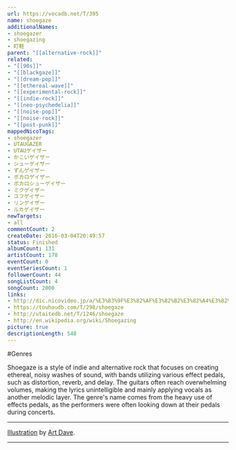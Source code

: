 ```yaml
---
url: https://vocadb.net/T/395
name: shoegaze
additionalNames: 
- shoegazer
- shoegazing
- 盯鞋
parent: "[[alternative-rock]]"
related:
- "[[90s]]"
- "[[blackgaze]]"
- "[[dream-pop]]"
- "[[ethereal-wave]]"
- "[[experimental-rock]]"
- "[[indie-rock]]"
- "[[neo-psychedelia]]"
- "[[noise-pop]]"
- "[[noise-rock]]"
- "[[post-punk]]"
mappedNicoTags:
- shoegazer
- UTAUGAZER
- UTAUゲイザー
- かこいゲイザー
- シューゲイザー
- ずんゲイザー
- ボカロゲイザー
- ボカロシューゲイザー
- ミクゲイザー
- ユフゲイザー
- リンゲイザー
- ルカゲイザー
newTargets:
- all
commentCount: 2
createDate: 2016-03-04T20:49:57
status: Finished
albumCount: 131
artistCount: 178
eventCount: 0
eventSeriesCount: 1
followerCount: 44
songListCount: 4
songCount: 2000
links: 
- http://dic.nicovideo.jp/a/%E3%83%9F%E3%82%AF%E3%82%B2%E3%82%A4%E3%82%B6%E3%83%BC
- https://touhoudb.com/T/298/shoegaze
- http://utaitedb.net/T/1246/shoegaze
- http://en.wikipedia.org/wiki/Shoegazing
picture: true
descriptionLength: 548
---
```


#Genres

Shoegaze is a style of indie and alternative rock that focuses on creating ethereal, noisy washes of sound, with bands utilizing various effect pedals, such as distortion, reverb, and delay. The guitars often reach overwhelming volumes, making the lyrics unintelligible and mainly applying vocals as another melodic layer. The genre's name comes from the heavy use of effects pedals, as the performers were often looking down at their pedals during concerts.

---
[Illustration](https://piapro.jp/t/kmRF) by [Art Dave](https://vocadb.net/Ar/41275).

---

